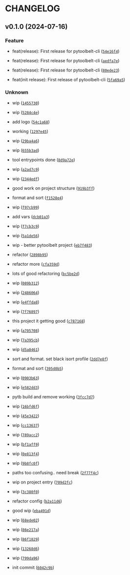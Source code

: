 # CHANGELOG



## v0.1.0 (2024-07-16)

### Feature

* feat(release): First release for pytoolbelt-cli ([`54e16f4`](https://github.com/pytoolbelt/pytoolbelt-cli/commit/54e16f48c09d28dd9b8eb7e7213e45b07646ff7e))

* feat(release): First release for pytoolbelt-cli ([`aedfa7e`](https://github.com/pytoolbelt/pytoolbelt-cli/commit/aedfa7e8e76f4c9e0b70805f72421f731e4c0950))

* feat(release): First release for pytoolbelt-cli ([`80ede23`](https://github.com/pytoolbelt/pytoolbelt-cli/commit/80ede23e214366b7737d78ec32a3346dc90e9da8))

* feat(init release): First release of pytoolbelt-cli ([`5fa69a5`](https://github.com/pytoolbelt/pytoolbelt-cli/commit/5fa69a5e55f994222d71b851c84cc2104da0f4fb))

### Unknown

* wip ([`1455730`](https://github.com/pytoolbelt/pytoolbelt-cli/commit/14557300a3cdb4430ab1d0a0706ce624660bf819))

* wip ([`5284c4e`](https://github.com/pytoolbelt/pytoolbelt-cli/commit/5284c4ea1b2e21dff1a0a810fe8e4c1bd568209d))

* add logo ([`54c1a68`](https://github.com/pytoolbelt/pytoolbelt-cli/commit/54c1a68fe78b192062e39d2fa62260502ce207d7))

* working ([`1297e45`](https://github.com/pytoolbelt/pytoolbelt-cli/commit/1297e45f44f75d640c840caa77bbecb86a751736))

* wip ([`29ba4a6`](https://github.com/pytoolbelt/pytoolbelt-cli/commit/29ba4a651dd4fb53e47d1ce3fe879babea7ee4c9))

* wip ([`655b3ad`](https://github.com/pytoolbelt/pytoolbelt-cli/commit/655b3addd2a25614bfac86ef740871f7ce7614a4))

* tool entrypoints done ([`8d9a72e`](https://github.com/pytoolbelt/pytoolbelt-cli/commit/8d9a72ea09ef6de4c9656dafbc5e5a6d2f271bf6))

* wip ([`a2ad7c9`](https://github.com/pytoolbelt/pytoolbelt-cli/commit/a2ad7c92d30272f5214e4d63861d1ac5dbe66bfd))

* wip ([`2344edf`](https://github.com/pytoolbelt/pytoolbelt-cli/commit/2344edfa0d305be5326a21c550f04573b469e724))

* good work on project structure ([`919b3ff`](https://github.com/pytoolbelt/pytoolbelt-cli/commit/919b3ff8f4d90bd4e34f81bb7edb054f30778014))

* format and sort ([`f1528e4`](https://github.com/pytoolbelt/pytoolbelt-cli/commit/f1528e40a3c1844e37042914efa27bdcd167be5e))

* wip ([`f97cb99`](https://github.com/pytoolbelt/pytoolbelt-cli/commit/f97cb99438eb4ec717b4045b78f4a584e96e89c0))

* add vars ([`dcb01a3`](https://github.com/pytoolbelt/pytoolbelt-cli/commit/dcb01a378a25f742679c5485f5b50e253f825d35))

* wip ([`f7cb3c9`](https://github.com/pytoolbelt/pytoolbelt-cli/commit/f7cb3c9fa573215b4507da6c065c484b5c351bad))

* wip ([`5a1de56`](https://github.com/pytoolbelt/pytoolbelt-cli/commit/5a1de56b2ba4281804d4611cd51b4c8040c30c7f))

* wip - better pytoolbelt project ([`eb7f483`](https://github.com/pytoolbelt/pytoolbelt-cli/commit/eb7f48332dc7056b9ef5d3ddef82ea61ed3f8fe3))

* refactor ([`2898b95`](https://github.com/pytoolbelt/pytoolbelt-cli/commit/2898b95c37b3a13b83bc12bf6c5e66f96bbe8cf9))

* refactor more ([`cfa359d`](https://github.com/pytoolbelt/pytoolbelt-cli/commit/cfa359d2b0afac45ec1911ac064924bf7f030954))

* lots of good refactoring ([`bc5be2d`](https://github.com/pytoolbelt/pytoolbelt-cli/commit/bc5be2da5d02d9c4509b4c8252cee53d0b30514b))

* wip ([`089b312`](https://github.com/pytoolbelt/pytoolbelt-cli/commit/089b312063e0ca896df3ad01e2c7396a15e8d5e4))

* wip ([`2486064`](https://github.com/pytoolbelt/pytoolbelt-cli/commit/2486064f4938a83c05d749262b0872c03da6febe))

* wip ([`e4ffda8`](https://github.com/pytoolbelt/pytoolbelt-cli/commit/e4ffda85417522f72886c74f0e79b81e25dc1be1))

* wip ([`7f76897`](https://github.com/pytoolbelt/pytoolbelt-cli/commit/7f768977a10763be478729029327a6d19d192751))

* this project it getting good ([`c787168`](https://github.com/pytoolbelt/pytoolbelt-cli/commit/c787168470713bbcd484698cd78b26de47969066))

* wip ([`a705708`](https://github.com/pytoolbelt/pytoolbelt-cli/commit/a70570872dae3b6d5d22cb5e9fa4f21e27451ccf))

* wip ([`7a395cb`](https://github.com/pytoolbelt/pytoolbelt-cli/commit/7a395cb391a16998b318a5dc2e39f6f9e8df0ab7))

* wip ([`d5a0461`](https://github.com/pytoolbelt/pytoolbelt-cli/commit/d5a0461729ddcd476f328da6d1644e090ea60a0e))

* sort and format. set black isort profile ([`2dd7e8f`](https://github.com/pytoolbelt/pytoolbelt-cli/commit/2dd7e8fa47752f34b0d96fceeac20cb4f96c8771))

* format and sort ([`395d0b5`](https://github.com/pytoolbelt/pytoolbelt-cli/commit/395d0b525a6ac71bac7b0d3dfb9d0e62c958fb15))

* wip ([`0903b63`](https://github.com/pytoolbelt/pytoolbelt-cli/commit/0903b63955072b99532bc62891b21eb37e134517))

* wip ([`e582dd3`](https://github.com/pytoolbelt/pytoolbelt-cli/commit/e582dd370882795f565feeaf24a7f5725cd5e98d))

* pytb build and remove working ([`3fcc7d7`](https://github.com/pytoolbelt/pytoolbelt-cli/commit/3fcc7d709cfc615403d8e80bee655fd9b9b6fdfa))

* wip ([`16bfd6f`](https://github.com/pytoolbelt/pytoolbelt-cli/commit/16bfd6f1c0274f4f9e7eed9399d3377071e8a463))

* wip ([`45e3422`](https://github.com/pytoolbelt/pytoolbelt-cli/commit/45e342206320ef0b4c7d0881c5fe7d2d6c80aafd))

* wip ([`cc13637`](https://github.com/pytoolbelt/pytoolbelt-cli/commit/cc1363750987cd17049e1548cac7c6bb7dec30f3))

* wip ([`789acc2`](https://github.com/pytoolbelt/pytoolbelt-cli/commit/789acc2a31caa200c77c18e05829e38732bbd10f))

* wip ([`bf1aff9`](https://github.com/pytoolbelt/pytoolbelt-cli/commit/bf1aff958bb1b795394b1375af81641f4c62ee63))

* wip ([`0e813f4`](https://github.com/pytoolbelt/pytoolbelt-cli/commit/0e813f4e8d5f20028be4015201adc42847c8bb5d))

* wip ([`9b8fc0f`](https://github.com/pytoolbelt/pytoolbelt-cli/commit/9b8fc0f5ae3c8851e9c9c889863317eb010fae29))

* paths too confusing.. need break ([`2f77f4c`](https://github.com/pytoolbelt/pytoolbelt-cli/commit/2f77f4c731aad4e417fed8821f42e471cc2dae82))

* wip on project entry ([`709d2fc`](https://github.com/pytoolbelt/pytoolbelt-cli/commit/709d2fc7b05214fc5d6aa26a6d3e80149c90a9b1))

* wip ([`3c380f0`](https://github.com/pytoolbelt/pytoolbelt-cli/commit/3c380f0b2fa1d9fe2db829fa08910a3cc214bdf9))

* refactor config ([`b2a11d6`](https://github.com/pytoolbelt/pytoolbelt-cli/commit/b2a11d6e7edfcb021d15baca86281961a28be5a6))

* good wip ([`eba491d`](https://github.com/pytoolbelt/pytoolbelt-cli/commit/eba491dc91f7201bea65e124ecb872dd7745b709))

* wip ([`68ede02`](https://github.com/pytoolbelt/pytoolbelt-cli/commit/68ede02321f826667999bf56e5e6f10106584bd7))

* wip ([`86e217a`](https://github.com/pytoolbelt/pytoolbelt-cli/commit/86e217ac9cd5a13f80bebac65fdaa7ab2985c94e))

* wip ([`86f1829`](https://github.com/pytoolbelt/pytoolbelt-cli/commit/86f182941a712cc2088a0932aaaf13443d5b7e27))

* wip ([`13268d6`](https://github.com/pytoolbelt/pytoolbelt-cli/commit/13268d62ae005e505db907cad0768b7f15ed64f4))

* wip ([`799da96`](https://github.com/pytoolbelt/pytoolbelt-cli/commit/799da966e1d5f7851763f01f9a83bae75a87d65f))

* init commit ([`6042c9b`](https://github.com/pytoolbelt/pytoolbelt-cli/commit/6042c9b66ec3ba8026e84e80fe33babe3893cddc))
